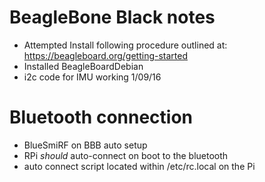 # BeagleBone Black notes
 - Attempted Install following procedure outlined at: https://beagleboard.org/getting-started
 - Installed BeagleBoardDebian 
 - i2c code for IMU working 1/09/16

# Bluetooth connection
 - BlueSmiRF on BBB auto setup
 - RPi *should* auto-connect on boot to the bluetooth
 - auto connect script located within /etc/rc.local on the Pi
